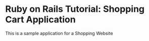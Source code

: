 # Ruby on Rails Tutorial: Shopping Cart Application

This is a sample application for a Shopping Website

